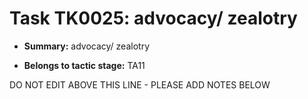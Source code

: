 # Task TK0025: advocacy/ zealotry

* **Summary:** advocacy/ zealotry

* **Belongs to tactic stage:** TA11

DO NOT EDIT ABOVE THIS LINE - PLEASE ADD NOTES BELOW